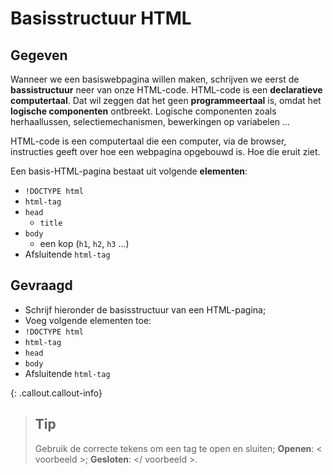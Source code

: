 # Basisstructuur HTML

## Gegeven
Wanneer we een basiswebpagina willen maken, schrijven we eerst de **bassistructuur** neer van onze HTML-code. HTML-code is een **declaratieve computertaal**. Dat wil zeggen dat het geen **programmeertaal** is, omdat het **logische componenten** ontbreekt. Logische componenten zoals herhaallussen, selectiemechanismen, bewerkingen op variabelen ... 

HTML-code is een computertaal die een computer, via de browser, instructies geeft over hoe een webpagina opgebouwd is. Hoe die eruit ziet. 

Een basis-HTML-pagina bestaat uit volgende **elementen**: 

* `!DOCTYPE html`
* `html-tag`
* `head`
    * `title`
* `body`
    * een kop (`h1`, `h2`, `h3` ...) 
* Afsluitende `html-tag`

## Gevraagd
* Schrijf hieronder de basisstructuur van een HTML-pagina; 
* Voeg volgende elementen toe: 
* `!DOCTYPE html`
* `html-tag`
* `head`
* `body`
* Afsluitende `html-tag`

{: .callout.callout-info}
>## Tip
>Gebruik de correcte tekens om een tag te open en sluiten;
>**Openen**: < voorbeeld >;
>**Gesloten**: </ voorbeeld >. 

